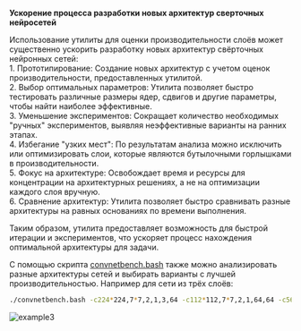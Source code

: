**Ускорение процесса разработки новых архитектур сверточных нейросетей**

Использование утилиты для оценки производительности слоёв может существенно ускорить разработку новых архитектур свёрточных нейронных сетей:\
    1. Прототипирование: Создание новых архитектур с учетом оценок производительности, предоставленных утилитой.\
    2. Выбор оптимальных параметров: Утилита позволяет быстро тестировать различные размеры ядер, сдвигов и другие параметры, чтобы найти наиболее эффективные.\
    3. Уменьшение экспериментов: Сокращает количество необходимых "ручных" экспериментов, выявляя неэффективные варианты на ранних этапах.\
    4. Избегание "узких мест": По результатам анализа можно исключить или оптимизировать слои, которые являются бутылочными горлышками в производительности.\
    5. Фокус на архитектуре: Освобождает время и ресурсы для концентрации на архитектурных решениях, а не на оптимизации каждого слоя вручную.\
    6. Сравнение архитектур: Утилита позволяет быстро сравнивать разные архитектуры на равных основаниях по времени выполнения.

Таким образом, утилита предоставляет возможность для быстрой итерации и экспериментов, что ускоряет процесс нахождения оптимальной архитектуры для задачи.

С помощью скрипта [convnetbench.bash](https://github.com/nvdix/CNN_perf/blob/main/example/additional_examples/convnetbench.sh) также можно анализировать разные архитектуры сетей и выбирать варианты с лучшей производительностью. Например для сети из трёх слоёв:
```bash
./convnetbench.bash -c224*224,7*7,2,1,3,64 -c112*112,7*7,2,1,64,64 -c56*56,3*3,2,1,64,128
```
![example3](https://github.com/nvdix/CNN_perf/blob/main/example/additional_examples/3.png)
